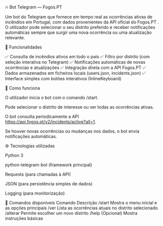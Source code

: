 🔥 Bot Telegram — Fogos.PT

Um bot do Telegram que fornece em tempo real as ocorrências ativas de incêndios em Portugal, com dados provenientes da API oficial do Fogos.PT
.
O utilizador pode selecionar o seu distrito preferido e receber notificações automáticas sempre que surgir uma nova ocorrência ou uma atualização relevante.

🚀 Funcionalidades

✅ Consulta de incêndios ativos em todo o país
✅ Filtro por distrito (com seleção interativa no Telegram)
✅ Notificações automáticas de novas ocorrências e atualizações
✅ Integração direta com a API Fogos.PT
✅ Dados armazenados em ficheiros locais (users.json, incidents.json)
✅ Interface simples com botões interativos (InlineKeyboard)

🧠 Como funciona

O utilizador inicia o bot com o comando /start.

Pode selecionar o distrito de interesse ou ver todas as ocorrências ativas.

O bot consulta periodicamente a API https://api.fogos.pt/v2/incidents/active?all=1.

Se houver novas ocorrências ou mudanças nos dados, o bot envia notificações automáticas.

⚙️ Tecnologias utilizadas

Python 3

python-telegram-bot (framework principal)

Requests (para chamadas à API)

JSON (para persistência simples de dados)

Logging (para monitorização)

💬 Comandos disponíveis
Comando	Descrição
/start	Mostra o menu inicial e as opções principais
/ver	Lista as ocorrências atuais no distrito selecionado
/alterar	Permite escolher um novo distrito
/help	(Opcional) Mostra instruções básicas

